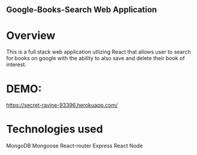 ## Google-Books-Search Web Application

# Overview
This is a full stack web application utlizing React that allows user to search for books on google with the ability to also save and delete their book of interest. 

# DEMO: 
https://secret-ravine-93396.herokuapp.com/

# Technologies used
MongoDB 
Mongoose
React-router
Express
React
Node
